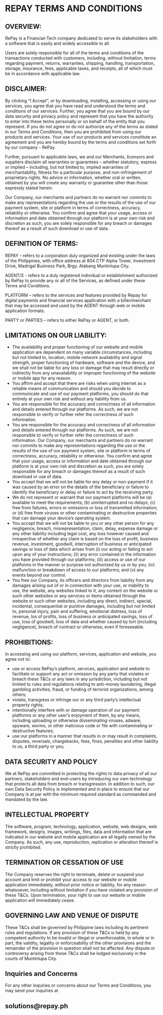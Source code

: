 <h1 class="text-rp-neutral-700 text-3xl font-bold mb-5">REPAY TERMS AND CONDITIONS</h1>

<h2 class="text-rp-neutral-700 text-xl font-bold mb-3">OVERVIEW:</h2>

<p class="mb-1">RePay is a Financial-Tech company dedicated to serve its stakeholders with a software that is easily and widely accessible to all.</p>

<p class="mb-3">Users are solely responsible for all of the terms and conditions of the transactions conducted with customers, including, without limitation, terms regarding payment, returns, warranties, shipping, handling, transportation, storage, insurance, fees, applicable taxes, and receipts, all of which must be in accordance with applicable law.</p>

<h2 class="text-rp-neutral-700 text-xl font-bold mb-3">DISCLAIMER:</h2>

<p class="mb-1">By clicking “I Accept”, or by downloading, installing, accessing or using our services, you agree that you have read and understood the terms and conditions of our services. Further, you agree that you are bound by our data security and privacy policy and represent that you have the authority to enter into these terms personally or on behalf of the entity that you represent. If you do not agree or do not authorize any of the terms as stated in our Terms and Conditions, then you are prohibited from using our products and services. Your use of our products and services constitute an agreement and you are hereby bound by the terms and conditions set forth by our company - RePay.</p>

<p class="mb-1">Further, pursuant to applicable laws, we and our Merchants, licensors and suppliers disclaim all warranties or guarantees – whether statutory, express or implied – including, but not limited to, implied warranties of merchantability, fitness for a particular purpose, and non-infringement of proprietary rights. No advice or information, whether oral or written, obtained by you will create any warranty or guarantee other than those expressly stated herein.</p>

<p class="mb-3">Our Company, our merchants and partners do no warrant nor commits to make any
representations regarding the use or the results of the use of our payment system, site or
platform in terms of correctness, accuracy, reliability or otherwise. You confirm and agree
that your usage, access or information and date obtained through our platform is at your
own risk and discretion as such, you are solely responsible for any breach or damages
thereof as a result of such download or use of data.</p>

<h2 class="text-rp-neutral-700 text-xl font-bold mb-3">DEFINITION OF TERMS:</h2>

<p class="mb-1">REPAY – refers to a corporation duly organized and existing under the laws of the Philippines, with office address at 804 CTP Alpha Tower, Investment Drive, Madrigal Business Park, Brgy. Alabang Muntinlupa City.</p>

<p class="mb-1">AGENT/S - refers to a duly registered individual or establishment authorized by RePay to provide any or all of the Services, as defined under these Terms and Conditions.</p>

<p class="mb-1">PLATFORM – refers to the services and features provided by Repay for digital payments and financial services application with a biller/merchant that may be accessed and used by the AGENT through web or mobile application formats.</p>

<p class="mb-3">PARTY or PARTIES – refers to either RePay or AGENT, or both.</p>

<h2 class="text-rp-neutral-700 text-xl font-bold mb-3">LIMITATIONS ON OUR LIABILITY:</h2>

<ul class="mb-3">
  <li class="list-disc ml-8">The availability and proper functioning of our website and mobile application are dependent on many variable circumstances, including but not limited to, location, mobile network availability and signal strength, proper functioning of hardware, software and the device, and we shall not be liable for any loss or damage that may result directly or indirectly from any unavailability or improper functioning of the website or mobile app for any reason.</li>
  <li class="list-disc ml-8">You affirm and accept that there are risks when using internet as a reliable means of communication and should you decide to communicate and use of our payment platforms, you should do that entirely at your own risk and without any liability from us.</li>
  <li class="list-disc ml-8">You are responsible for the accuracy and correctness of all information and details entered through our platforms. As such, we are not responsible to verify or further refer the correctness of such information.</li>
  <li class="list-disc ml-8">You are responsible for the accuracy and correctness of all information and details entered through our platforms. As such, we are not responsible to verify or further refer the correctness of such information.
    Our Company, our merchants and partners do no warrant nor commits to make any
    representations regarding the use or the results of the use of our payment system, site or
    platform in terms of correctness, accuracy, reliability or otherwise. You confirm and agree
    that your usage, access or information and date obtained through our platform is at your
    own risk and discretion as such, you are solely responsible for any breach or damages
    thereof as a result of such download or use of data.</li>
  <li class="list-disc ml-8">You accept that we will not be liable for any delay or non-payment if it was caused by an error on the details of the beneficiary or failure to identify the beneficiary or delay or failure to act by the receiving party.</li>
  <li class="list-disc ml-8">We do not represent or warrant that our payment platforms will be (a) available to meet the requirements; (b) uninterrupted and no delays; (c) free from failures, errors or omissions or loss of transmitted information; or (d) free from viruses or other contaminating or destructive properties that can damage your device’s operating system.</li>
  <li class="list-disc ml-8">You accept that we will not be liable to you or any other person for any negligence, breach, misrepresentation, claim, delay, expense damage or any other liability including legal cost, any loss however caused and irrespective of whether any claim is based on the loss of profit, business revenue, investment, goodwill, interruption of business or anticipated savings or loss of data which arises from (i) our acting or failing to act upon any of your instructions; (ii) any error contained in the information you have provided through our platforms; (iii) access or use of our platforms in the manner or purpose not authorized by us or by you; (iv) malfunction or breakdown of access to our platforms; and (v) any events beyond our control.</li>
  <li class="list-disc ml-8">You free our Company, its officers and directors from liability from any damages arising out of or in connection with your use, or inability to use, the website, any websites linked to it, any content on the website or such other websites or any services or items obtained through the website or such other websites, including any direct, indirect, special, incidental, consequential or punitive damages, including but not limited to, personal injury, pain and suffering, emotional distress, loss of revenue, los of profits, loss of business or anticipated savings, loss of use, loss of goodwill, loss of data and whether caused by tort (including negligence), breach of contract or otherwise, even if foreseeable.</li>
</ul>

<h2 class="text-rp-neutral-700 text-xl font-bold mb-3">PROHIBITIONS:</h2>

<p class="mb-1">In accessing and using our platform, services, application and website, you agree not to:</p>

<ul class="mb-3">
  <li class="list-disc ml-8">use or access RePay’s platform, services, application and website to facilitate or support any act or omission by any party that violates or breach these T&Cs or any laws in any jurisdiction, including but not limited to rules and regulations relating to anti-money laundering, illegal gambling activities, fraud, or funding of terrorist organizations, among others;</li>
  <li class="list-disc ml-8">violate, transgress or infringe our or any third party’s intellectual property rights;</li>
  <li class="list-disc ml-8">intentionally interfere with or damage operation of our payment platforms or any other user’s enjoyment of them, by any means, including uploading or otherwise disseminating viruses, adware, spyware, worms, or other malicious code or file with contaminating or destructive features;</li>
  <li class="list-disc ml-8">use our platforms in a manner that results in or may result in complaints, disputes, reversals, chargebacks, fees, fines, penalties and other liability to us, a third party or you;</li>
</ul>

<h2 class="text-rp-neutral-700 text-xl font-bold mb-3">DATA SECURITY AND POLICY</h2>

<p class="mb-3">We at RePay are committed in protecting the rights to data privacy of all our partners, stakeholders and end-users by introducing our own technology that protects all data from breach or transgression. In addition to such, our own Data Security Policy is implemented and in place to ensure that our Company is at par with the minimum required standard as commanded and mandated by the law.</p>

<h2 class="text-rp-neutral-700 text-xl font-bold mb-3">INTELLECTUAL PROPERTY</h2>

<p class="mb-3">The software, program, technology, application, website, web designs, web framework, designs, images, writings, files, data and information that are indicated in our website and mobile application are all legally owned by the Company. As such, any use, reproduction, replication or alteration thereof is strictly prohibited.</p>

<h2 class="text-rp-neutral-700 text-xl font-bold mb-3">TERMINATION OR CESSATION OF USE</h2>

<p class="mb-3">The Company reserves the right to terminate, delete or suspend your account and limit or prohibit your access to our website or mobile application immediately, without prior notice or liability, for any reason whatsoever, including without limitation if you have violated any provision of these T&Cs. Upon termination, your right to use our website or mobile application will immediately cease.</p>

<h2 class="text-rp-neutral-700 text-xl font-bold mb-3">GOVERNING LAW AND VENUE OF DISPUTE</h2>

<p class="mb-3">These T&Cs shall be governed by Philippine laws including its pertinent rules and regulations. If any provision of these T&Cs is held by any competent authority to be invalid or illegal or unenforceable, in whole or in part, the validity, legality or enforceability of the other provisions and the remainder of the provision in question shall not be affected. Any dispute or controversy arising from these T&Cs shall be lodged exclusively in the courts of Muntinlupa City.</p>

<h2 class="text-rp-neutral-700 text-xl font-bold mb-3">Inquiries and Concerns</h2>

<p class="mb-3">For any other inquiries or concerns about our Terms and Conditions, you may send your inquiries at</p>

<h2 class="text-rp-neutral-700 text-xl font-bold">solutions@repay.ph</h2>
